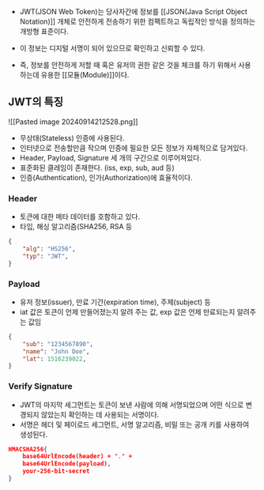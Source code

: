 - JWT(JSON Web Token)는 당사자간에 정보를 [[JSON(Java Script Object Notation)]] 개체로 안전하게 전송하기 위한 컴팩트하고 독립적인 방식을 정의하는 개방형 표준이다.
- 이 정보는 디지털 서명이 되어 있으므로 확인하고 신뢰할 수 있다.

- 즉, 정보를 안전하게 저할 때 혹은 유저의 권한 같은 것을 체크를 하기 위해서 사용하는데 유용한 [[모듈(Module)]]이다.


## JWT의 특징

![[Pasted image 20240914212528.png]]

- 무상태(Stateless) 인증에 사용된다.
- 인터넷으로 전송할만큼 작으며 인증에 필요한 모든 정보가 자체적으로 담겨있다.
- Header, Payload, Signature 세 개의 구간으로 이루어져있다.
- 표준화된 클레임이 존재한다. (iss, exp, sub, aud 등)
- 인증(Authentication), 인가(Authorization)에 효율적이다.

### Header

- 토큰에 대한 메타 데이터를 호함하고 있다.
- 타입, 해싱 알고리즘(SHA256, RSA 등

```json
{
	"alg": "HS256",
	"typ": "JWT",
}
```

### Payload

- 유저 정보(issuer), 만료 기간(expiration time), 주제(subject) 등
- iat 값은 토큰이 언제 만들어졌는지 알려 주는 값, exp 값은 언제 만료되는지 알려주는 값임

```json
{
	"sub": "1234567890",
	"name": "John Doe",
	"lat": 1516239022,
}
```

### Verify Signature

- JWT의 마지막 세그먼트는 토큰이 보낸 사람에 의해 서명되었으며 어떤 식으로 변경되지 않았는지 확인하는 데 사용되는 서명이다.
- 서명은 헤더 및 페이로드 세그먼트, 서명 알고리즘, 비밀 또는 공개 키를 사용하여 생성된다.

```json
HMACSHA256{
	base64UrlEncode(header) + "." +
	base64UrlEncode(payload),
	your-256-bit-secret	
}
```
